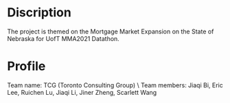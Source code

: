 # Discription
The project is themed on the Mortgage Market Expansion on the State of Nebraska for UofT MMA2021 Datathon.

# Profile
Team name: TCG (Toronto Consulting Group) \\
Team members: Jiaqi Bi, Eric Lee, Ruichen Lu, Jiaqi Li, Jiner Zheng, Scarlett Wang
